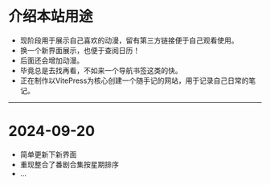 # 介绍本站用途
+ 现阶段用于展示自己喜欢的动漫，留有第三方链接便于自己观看使用。
+ 换一个新界面展示，也便于查阅日历！
+ 后面还会增加动漫。
+ 毕竟总是去找再看，不如来一个导航书签这类的快。
+ 正在制作以VitePress为核心创建一个随手记的网站，用于记录自己日常的笔记。
---
# 2024-09-20
+ 简单更新下新界面
+ 重现整合了番剧合集按星期排序
+ …
